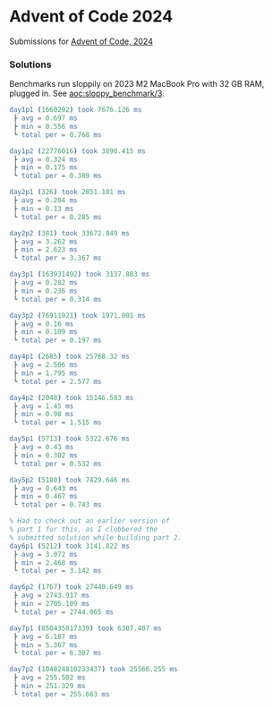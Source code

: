 Advent of Code 2024
=====

Submissions for [Advent of Code, 2024][aoc2024]

### Solutions

Benchmarks run sloppily on 2023 M2 MacBook Pro with 32 GB RAM,
plugged in. See [aoc:sloppy_benchmark/3](./src/aoc.erl).

```erlang
day1p1 (1660292) took 7676.126 ms
 ├ avg = 0.697 ms
 ├ min = 0.556 ms
 └ total per = 0.768 ms

day1p2 (22776016) took 3890.415 ms
 ├ avg = 0.324 ms
 ├ min = 0.175 ms
 └ total per = 0.389 ms

day2p1 (326) took 2851.101 ms
 ├ avg = 0.204 ms
 ├ min = 0.13 ms
 └ total per = 0.285 ms

day2p2 (381) took 33672.849 ms
 ├ avg = 3.262 ms
 ├ min = 2.623 ms
 └ total per = 3.367 ms

day3p1 (163931492) took 3137.883 ms
 ├ avg = 0.282 ms
 ├ min = 0.236 ms
 └ total per = 0.314 ms

day3p2 (76911921) took 1971.001 ms
 ├ avg = 0.16 ms
 ├ min = 0.109 ms
 └ total per = 0.197 ms

day4p1 (2685) took 25768.32 ms
 ├ avg = 2.506 ms
 ├ min = 1.795 ms
 └ total per = 2.577 ms

day4p2 (2048) took 15146.583 ms
 ├ avg = 1.45 ms
 ├ min = 0.98 ms
 └ total per = 1.515 ms

day5p1 (5713) took 5322.676 ms
 ├ avg = 0.43 ms
 ├ min = 0.302 ms
 └ total per = 0.532 ms

day5p2 (5180) took 7429.646 ms
 ├ avg = 0.643 ms
 ├ min = 0.467 ms
 └ total per = 0.743 ms

% Had to check out an earlier version of
% part 1 for this, as I clobbered the
% submitted solution while building part 2.
day6p1 (5212) took 3141.822 ms
 ├ avg = 3.072 ms
 ├ min = 2.468 ms
 └ total per = 3.142 ms

day6p2 (1767) took 27440.649 ms
 ├ avg = 2743.917 ms
 ├ min = 2705.109 ms
 └ total per = 2744.065 ms

day7p1 (850435817339) took 6307.407 ms
 ├ avg = 6.187 ms
 ├ min = 5.367 ms
 └ total per = 6.307 ms

day7p2 (104824810233437) took 25566.255 ms
 ├ avg = 255.502 ms
 ├ min = 251.329 ms
 └ total per = 255.663 ms
```
[aoc2024]: (https://adventofcode.com/2024)
